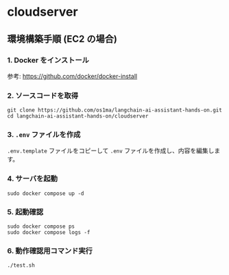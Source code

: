 # cloudserver

## 環境構築手順 (EC2 の場合)

### 1. Docker をインストール

参考: https://github.com/docker/docker-install

### 2. ソースコードを取得

```console
git clone https://github.com/os1ma/langchain-ai-assistant-hands-on.git
cd langchain-ai-assistant-hands-on/cloudserver
```

### 3. `.env` ファイルを作成

`.env.template` ファイルをコピーして `.env` ファイルを作成し、内容を編集します。

### 4. サーバを起動

```console
sudo docker compose up -d
```

### 5. 起動確認

```console
sudo docker compose ps
sudo docker compose logs -f
```

### 6. 動作確認用コマンド実行

```console
./test.sh
```
